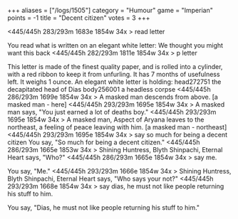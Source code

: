 +++
aliases = ["/logs/1505"]
category = "Humour"
game = "Imperian"
points = -1
title = "Decent citizen"
votes = 3
+++

<445/445h 283/293m 1683e 1854w 34x <ebpp> <bddl>> read letter

You read what is written on an elegant white letter:
We thought you might want this back
<445/445h 282/293m 1811e 1854w 34x <ebpp> <bddl>> p letter

This letter is made of the finest quality paper, and is rolled into a cylinder,
with a red ribbon to keep it from unfurling.
It has 7 months of usefulness left.
It weighs 1 ounce.
An elegant white letter is holding: 
head272751             the decapitated head of Dias 
body256001             a headless corpse
<445/445h 286/293m 1699e 1854w 34x <ebpp> <bddl>> 
A masked man descends from above.
[a masked man - here]
<445/445h 293/293m 1695e 1854w 34x <ebpp> <bddl>> 
A masked man says, "You just earned a lot of deaths boy."
<445/445h 293/293m 1695e 1854w 34x <ebpp> <bddl>> 
A masked man, Aspect of Aryana leaves to the northeast, a feeling of peace 
leaving with him.
[a masked man - northeast]
<445/445h 293/293m 1695e 1854w 34x <ebpp> <bddl>> say so much for being a decent citizen
You say, "So much for being a decent citizen."
<445/445h 286/293m 1665e 1853w 34x <ebpp> <bddl>> 
Shining Huntress, Blyth Shinpachi, Eternal Heart says, "Who?"
<445/445h 286/293m 1665e 1854w 34x <ebpp> <bddl>> say me.

You say, "Me."
<445/445h 293/293m 1666e 1854w 34x <ebpp> <bddl>> 
Shining Huntress, Blyth Shinpachi, Eternal Heart says, "Who says your not?"
<445/445h 293/293m 1668e 1854w 34x <ebpp> <bddl>> say dias, he must not like people returning his stuff to him.

You say, "Dias, he must not like people returning his stuff to him."